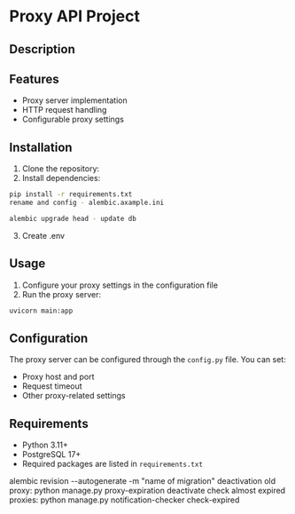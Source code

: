 # Proxy API Project

## Description


## Features
- Proxy server implementation
- HTTP request handling
- Configurable proxy settings

## Installation
1. Clone the repository:
2. Install dependencies:
```bash
pip install -r requirements.txt
rename and config - alembic.axample.ini

alembic upgrade head - update db
```
3. Create .env

## Usage
1. Configure your proxy settings in the configuration file
2. Run the proxy server:
```bash
uvicorn main:app
```

## Configuration
The proxy server can be configured through the `config.py` file. You can set:
- Proxy host and port
- Request timeout
- Other proxy-related settings

## Requirements
- Python 3.11+
- PostgreSQL 17+
- Required packages are listed in `requirements.txt`

alembic revision --autogenerate -m "name of migration" 
deactivation old proxy: python manage.py proxy-expiration deactivate 
check almost expired proxies: python manage.py notification-checker check-expired 